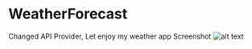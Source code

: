 # WeatherForecast
Changed API Provider, Let enjoy my weather app
Screenshot
![alt text](https://preview.ibb.co/bAYGRQ/Simulator_Screen_Shot_May_11_2017_10_16_50_PM.png)
